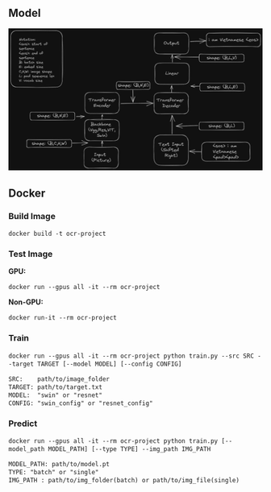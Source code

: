 ## Model

![Alt text](img/model.png)

## Docker

### Build Image
```
docker build -t ocr-project
```
### Test Image
**GPU:**
```
docker run --gpus all -it --rm ocr-project
```

**Non-GPU:**
```
docker run-it --rm ocr-project
```


### Train
```
docker run --gpus all -it --rm ocr-project python train.py --src SRC --target TARGET [--model MODEL] [--config CONFIG]
```
```
SRC:    path/to/image_folder
TARGET: path/to/target.txt
MODEL:  "swin" or "resnet"
CONFIG: "swin_config" or "resnet_config"
```
### Predict
```
docker run --gpus all -it --rm ocr-project python train.py [--model_path MODEL_PATH] [--type TYPE] --img_path IMG_PATH
```

```
MODEL_PATH: path/to/model.pt
TYPE: "batch" or "single"
IMG_PATH : path/to/img_folder(batch) or path/to/img_file(single) 
```